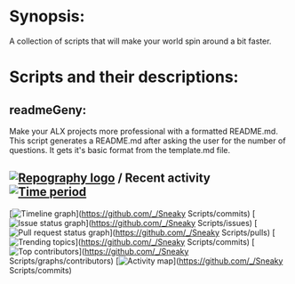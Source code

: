 # Synopsis:
A collection of scripts that will make your world spin around a bit faster.

# Scripts and their descriptions:

## readmeGeny:
Make your ALX projects more professional with a formatted README.md. This script 
generates a README.md after asking the user for the number of questions. It gets
it's basic format from the template.md file.

## [![Repography logo](https://images.repography.com/logo.svg)](https://repography.com) / Recent activity [![Time period](https://images.repography.com/0/pL-B9kK6h6sOwZcJ4-Txn_mNDrvr4XWTvUSNjwDQgW0/recent-activity/MOrAmoxQkt3hD_2rBh3tfdPTtKc0-rY0VgUsz6T5CKM/qSEO4Ut3MkyAyMNaXP4fbAOoT5fcL5BnUtxSkkV_Adw_badge.svg)](https://repography.com)
[![Timeline graph](https://images.repography.com/0/pL-B9kK6h6sOwZcJ4-Txn_mNDrvr4XWTvUSNjwDQgW0/recent-activity/MOrAmoxQkt3hD_2rBh3tfdPTtKc0-rY0VgUsz6T5CKM/qSEO4Ut3MkyAyMNaXP4fbAOoT5fcL5BnUtxSkkV_Adw_timeline.svg)](https://github.com/_/Sneaky Scripts/commits)
[![Issue status graph](https://images.repography.com/0/pL-B9kK6h6sOwZcJ4-Txn_mNDrvr4XWTvUSNjwDQgW0/recent-activity/MOrAmoxQkt3hD_2rBh3tfdPTtKc0-rY0VgUsz6T5CKM/qSEO4Ut3MkyAyMNaXP4fbAOoT5fcL5BnUtxSkkV_Adw_issues.svg)](https://github.com/_/Sneaky Scripts/issues)
[![Pull request status graph](https://images.repography.com/0/pL-B9kK6h6sOwZcJ4-Txn_mNDrvr4XWTvUSNjwDQgW0/recent-activity/MOrAmoxQkt3hD_2rBh3tfdPTtKc0-rY0VgUsz6T5CKM/qSEO4Ut3MkyAyMNaXP4fbAOoT5fcL5BnUtxSkkV_Adw_prs.svg)](https://github.com/_/Sneaky Scripts/pulls)
[![Trending topics](https://images.repography.com/0/pL-B9kK6h6sOwZcJ4-Txn_mNDrvr4XWTvUSNjwDQgW0/recent-activity/MOrAmoxQkt3hD_2rBh3tfdPTtKc0-rY0VgUsz6T5CKM/qSEO4Ut3MkyAyMNaXP4fbAOoT5fcL5BnUtxSkkV_Adw_words.svg)](https://github.com/_/Sneaky Scripts/commits)
[![Top contributors](https://images.repography.com/0/pL-B9kK6h6sOwZcJ4-Txn_mNDrvr4XWTvUSNjwDQgW0/recent-activity/MOrAmoxQkt3hD_2rBh3tfdPTtKc0-rY0VgUsz6T5CKM/qSEO4Ut3MkyAyMNaXP4fbAOoT5fcL5BnUtxSkkV_Adw_users.svg)](https://github.com/_/Sneaky Scripts/graphs/contributors)
[![Activity map](https://images.repography.com/0/pL-B9kK6h6sOwZcJ4-Txn_mNDrvr4XWTvUSNjwDQgW0/recent-activity/MOrAmoxQkt3hD_2rBh3tfdPTtKc0-rY0VgUsz6T5CKM/qSEO4Ut3MkyAyMNaXP4fbAOoT5fcL5BnUtxSkkV_Adw_map.svg)](https://github.com/_/Sneaky Scripts/commits)
